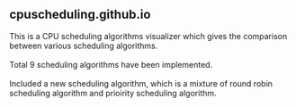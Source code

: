 <h2> cpuscheduling.github.io</h2>
This is a CPU scheduling algorithms visualizer which gives the comparison between various scheduling algorithms.<br><br>
Total 9 scheduling algorithms have been implemented.<br><br>
Included a new scheduling algorithm, which is a mixture of round robin scheduling algorithm and prioirity scheduling algorithm.<br><br>
